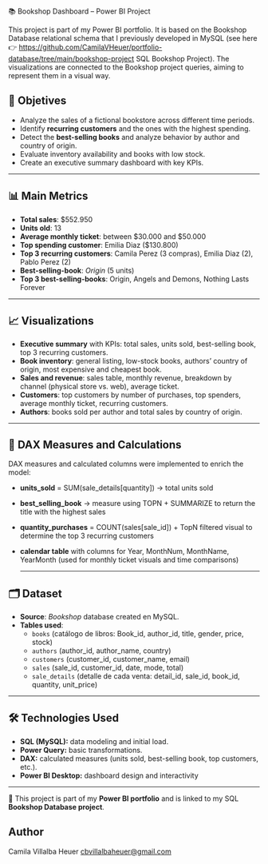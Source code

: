 📚 Bookshop Dashboard – Power BI Project

This project is part of my Power BI portfolio. It is based on the Bookshop Database relational schema that I previously developed in MySQL (see here 👉 https://github.com/CamilaVHeuer/portfolio-database/tree/main/bookshop-project SQL Bookshop Project).
The visualizations are connected to the Bookshop project queries, aiming to represent them in a visual way.

## 🎯 Objetives
- Analyze the sales of a fictional bookstore across different time periods.
- Identify **recurring customers** and the ones with the highest spending.
- Detect the **best-selling books** and analyze behavior by author and country of origin.
- Evaluate inventory availability and books with low stock.
- Create an executive summary dashboard with key KPIs.

---

## 📊 Main Metrics
- **Total sales**: $552.950  
- **Units old**: 13  
- **Average monthly ticket**: between $30.000 and $50.000  
- **Top spending customer**: Emilia Diaz ($130.800)  
- **Top 3 recurring customers**: Camila Perez (3 compras), Emilia Diaz (2), Pablo Perez (2)  
- **Best-selling-book**: *Origin* (5 units)  
- **Top 3 best-selling-books**: Origin, Angels and Demons, Nothing Lasts Forever 

---

## 📈 Visualizations
- **Executive summary** with KPIs: total sales, units sold, best-selling book, top 3 recurring customers. 
- **Book inventory**: general listing, low-stock books, authors’ country of origin, most expensive and cheapest book.
- **Sales and revenue**: sales table, monthly revenue, breakdown by channel (physical store vs. web), average ticket.  
- **Customers**: top customers by number of purchases, top spenders, average monthly ticket, recurring customers.
- **Authors**: books sold per author and total sales by country of origin.

---

## 📐 DAX Measures and Calculations

DAX measures and calculated columns were implemented to enrich the model:
- **units_sold** = SUM(sale_details[quantity]) → total units sold
- **best_selling_book** → measure using TOPN + SUMMARIZE to return the title with the highest sales
- **quantity_purchases** = COUNT(sales[sale_id]) + TopN filtered visual to determine the top 3 recurring customers
- **calendar table** with columns for Year, MonthNum, MonthName, YearMonth (used for monthly ticket visuals and time comparisons)
  
  ---

## 🗂️ Dataset
- **Source**: *Bookshop* database created en MySQL.  
- **Tables used**:  
  - `books` (catálogo de libros: Book_id, author_id, title, gender, price, stock)  
  - `authors` (author_id, author_name, country)  
  - `customers` (customer_id, customer_name, email)  
  - `sales` (sale_id, customer_id, date, mode, total)  
  - `sale_details` (detalle de cada venta: detail_id, sale_id, book_id, quantity, unit_price)  

---

## 🛠️ Technologies Used
- **SQL (MySQL):** data modeling and initial load. 
- **Power Query:** basic transformations. 
- **DAX:** calculated measures (units sold, best-selling book, top customers, etc.).
- **Power BI Desktop:** dashboard design and interactivity 

---

📌 This project is part of my **Power BI portfolio** and is linked to my SQL **Bookshop Database project**.

##  Author
Camila Villalba Heuer
cbvillalbaheuer@gmail.com
